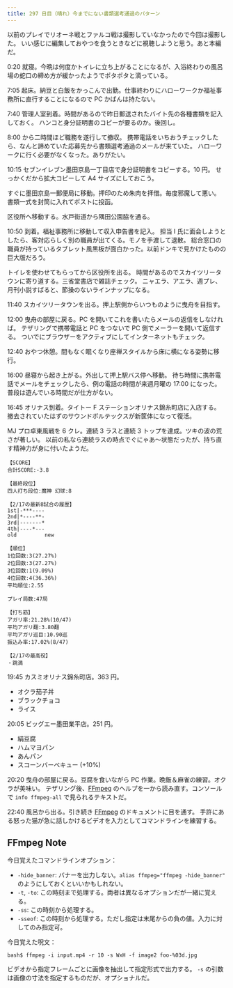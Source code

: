 ```yaml
---
title: 297 日目（晴れ）今までにない書類選考通過のパターン
---
```


以前のプレイでリオーネ戦とファルコ戦は撮影していなかったので今回は撮影した。
いい感じに編集しておやつを食うときなどに視聴しようと思う。あと本編だ。

0:20 就寝。今晩は何度かトイレに立ち上がることになるが、入浴終わりの風呂場の蛇口の締め方が緩かったようでポタポタと滴っている。

7:05 起床。納豆と白飯をかっこんで出勤。仕事終わりにハローワークか福祉事務所に直行することになるので PC かばんは持たない。

7:40 管理人室到着。時間があるので昨日郵送されたバイト先の各種書類を記入しておく。
ハンコと身分証明書のコピーが要るのか。後回し。

8:00 から二時間ほど職務を遂行して撤収。
携帯電話をいちおうチェックしたら、なんと諦めていた応募先から書類選考通過のメールが来ていた。
ハローワークに行く必要がなくなった。ありがたい。

10:15 セブンイレブン墨田京島一丁目店で身分証明書をコピーする。10 円。
せっかくだから拡大コピーして A4 サイズにしておこう。

すぐに墨田京島一郵便局に移動。押印のため朱肉を拝借。毎度邪魔して悪い。
書類一式を封筒に入れてポストに投函。

区役所へ移動する。水戸街道から隅田公園脇を通る。

10:50 到着。福祉事務所に移動して収入申告書を記入。
担当 I 氏に面会しようとしたら、客対応らしく別の職員が出てくる。モノを手渡して退散。
総合窓口の職員が持っているタブレット風黒板が面白かった。以前ドンキで見かけたものの巨大版だろう。

トイレを使わせてもらってから区役所を出る。
時間があるのでスカイツリータウンに寄り道する。三省堂書店で雑誌チェック。
ニャエラ、アエラ、週プレ、月刊小説すばると、節操のないラインナップになる。

11:40 スカイツリータウンを出る。押上駅側からいつものように曳舟を目指す。

12:00 曳舟の部屋に戻る。PC を開いてこれを書いたらメールの返信をしなければ。
テザリングで携帯電話と PC をつないで PC 側でメーラーを開いて返信する。
ついでにブラウザーをアクティブにしてインターネットもチェック。

12:40 おやつ休憩。間もなく眠くなり座禅スタイルから床に横になる姿勢に移行。

16:00 昼寝から起き上がる。外出して押上駅バス停へ移動。
待ち時間に携帯電話でメールをチェックしたら、例の電話の時間が来週月曜の 17:00 になった。
普段は遊んでいる時間だが仕方がない。

16:45 オリナス到着。タイトー F ステーションオリナス錦糸町店に入店する。
撤去されていたはずのサウンドボルテックスが新筐体になって復活。

MJ プロ卓東風戦を 6 クレ。連続 3 ラスと連続 3 トップを達成。ツキの波の荒さが著しい。
以前の私なら連続ラスの時点でぐにゃあ～状態だったが、持ち直す精神力が身に付いたようだ。

```text
【SCORE】
合計SCORE:-3.8

【最終段位】
四人打ち段位:魔神 幻球:8

【2/17の最新8試合の履歴】
1st|-***----
2nd|*----**-
3rd|-------*
4th|----*---
old         new

【順位】
1位回数:3(27.27%)
2位回数:3(27.27%)
3位回数:1(9.09%)
4位回数:4(36.36%)
平均順位:2.55

プレイ局数:47局

【打ち筋】
アガリ率:21.28%(10/47)
平均アガリ翻:3.80翻
平均アガリ巡目:10.90巡
振込み率:17.02%(8/47)

【2/17の最高役】
・跳満
```

19:45 カスミオリナス錦糸町店。363 円。

* オクラ茄子丼
* ブラックチョコ
* ライス

20:05 ビッグエー墨田業平店。251 円。

* 絹豆腐
* ハムマヨパン
* あんパン
* スコーンバーベキュー (+10%)

20:20 曳舟の部屋に戻る。豆腐を食いながら PC 作業。晩飯＆麻雀の練習。オクラが美味い。
テザリング後、[FFmpeg] のヘルプを一から読み直す。コンソールで `info ffmpeg-all` で見られるテキストだ。

22:40 風呂から出る。引き続き [FFmpeg] のドキュメントに目を通す。
手許にある怒った猫が急に話しかけるビデオを入力としてコマンドラインを練習する。

## FFmpeg Note

今日覚えたコマンドラインオプション：

* `-hide_banner`: バナーを出力しない。`alias ffmpeg="ffmpeg -hide_banner"` のようにしておくといいかもしれない。
* `-t`, `-to`: この時刻まで処理する。両者は異なるオプションだが一緒に覚える。
* `-ss`: この時刻から処理する。
* `-sseof`: この時刻から処理する。ただし指定は末尾からの負の値。入力に対してのみ指定可。

今日覚えた呪文：

```console
bash$ ffmpeg -i input.mp4 -r 10 -s WxH -f image2 foo-%03d.jpg
```

ビデオから指定フレームごとに画像を抽出して指定形式で出力する。
`-s` の引数は画像の寸法を指定するものだが、オプショナルだ。

[FFmpeg]: <https://ffmpeg.org/ffmpeg.html>
